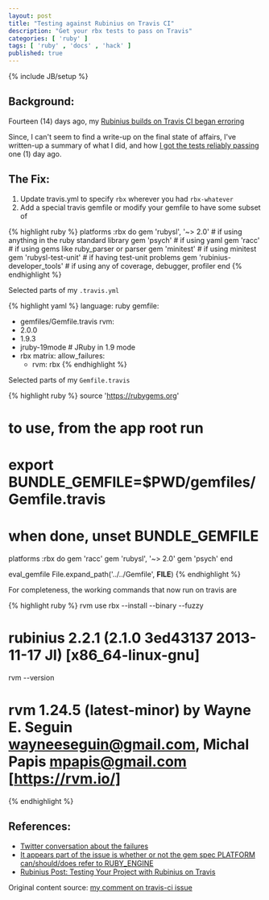 ```yaml
---
layout: post
title: "Testing against Rubinius on Travis CI"
description: "Get your rbx tests to pass on Travis"
categories: [ 'ruby' ]
tags: [ 'ruby' , 'docs' , 'hack' ]
published: true
---
```

{% include JB/setup %}

## Background:

Fourteen (14) days ago, my [Rubinius builds on Travis CI began erroring](https://travis-ci.org/metricfu/metric_fu/jobs/14269663)

Since, I can't seem to find a write-up on the final state of affairs, I've written-up a summary of what I did,
and how [I got the tests reliably passing](https://travis-ci.org/metricfu/metric_fu/jobs/14902745) one (1) day ago.

## The Fix:

1. Update travis.yml to specify `rbx` wherever you had `rbx-whatever`
2. Add a special travis gemfile or modify your gemfile to have some subset of

{% highlight ruby %}
platforms :rbx do
  gem 'rubysl', '~> 2.0'         # if using anything in the ruby standard library
  gem 'psych'                    # if using yaml
  gem 'racc'                     # if using gems like ruby_parser or parser
  gem 'minitest'                 # if using minitest
  gem 'rubysl-test-unit'         # if having test-unit problems
  gem 'rubinius-developer_tools' # if using any of coverage, debugger, profiler
end
{% endhighlight %}

Selected parts of my `.travis.yml`

{% highlight yaml %}
language: ruby
gemfile:
  - gemfiles/Gemfile.travis
rvm:
  - 2.0.0
  - 1.9.3
  - jruby-19mode # JRuby in 1.9 mode
  - rbx
matrix:
  allow_failures:
    - rvm: rbx
{% endhighlight %}

Selected parts of my `Gemfile.travis`

{% highlight ruby %}
source 'https://rubygems.org'

# to use, from the app root run
# export BUNDLE_GEMFILE=$PWD/gemfiles/Gemfile.travis
# when done, unset BUNDLE_GEMFILE

platforms :rbx do
  gem 'racc'
  gem 'rubysl', '~> 2.0'
  gem 'psych'
end

eval_gemfile File.expand_path('../../Gemfile', __FILE__)
{% endhighlight %}

For completeness, the working commands that now run on travis are

{% highlight ruby %}
rvm use rbx --install --binary --fuzzy
# rubinius 2.2.1 (2.1.0 3ed43137 2013-11-17 JI) [x86_64-linux-gnu]
rvm --version
# rvm 1.24.5 (latest-minor) by Wayne E. Seguin <wayneeseguin@gmail.com>, Michal Papis <mpapis@gmail.com> [https://rvm.io/]
{% endhighlight %}

## References:

- [Twitter conversation about the failures](https://twitter.com/judofyr/status/404994491998044160)
- [It appears part of the issue is whether or not the gem spec PLATFORM can/should/does refer to RUBY_ENGINE](https://github.com/rubygems/rubygems/issues/722)
- [Rubinius Post: Testing Your Project with Rubinius on Travis](http://rubini.us/2013/12/03/testing-with-rbx-on-travis/)

Original content source: [my comment on travis-ci issue](https://github.com/travis-ci/travis-ci/issues/1641#issuecomment-29773392)
